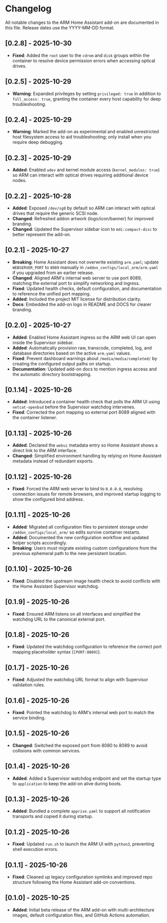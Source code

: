 # Changelog

All notable changes to the ARM Home Assistant add-on are documented in this file. Release dates use the YYYY-MM-DD format.

## [0.2.8] - 2025-10-30

- **Fixed**: Added the `root` user to the `cdrom` and `disk` groups within the container to resolve device permission errors when accessing optical drives.

## [0.2.5] - 2025-10-29

- **Warning**: Expanded privileges by setting `privileged: true` in addition to `full_access: true`, granting the container every host capability for deep troubleshooting.

## [0.2.4] - 2025-10-29

- **Warning**: Marked the add-on as experimental and enabled unrestricted host filesystem access to aid troubleshooting; only install when you require deep debugging.

## [0.2.3] - 2025-10-29

- **Added**: Enabled `udev` and kernel module access (`kernel_modules: true`) so ARM can interact with optical drives requiring additional device nodes.

## [0.2.2] - 2025-10-28

- **Added**: Exposed `/dev/sg0` by default so ARM can interact with optical drives that require the generic SCSI node.
- **Changed**: Refreshed addon artwork (logo/icon/banner) for improved branding.
- **Changed**: Updated the Supervisor sidebar icon to `mdi:compact-disc` to better represent the add-on.

## [0.2.1] - 2025-10-27

- **Breaking**: Home Assistant does not overwrite existing `arm.yaml`; update `WEBSERVER_PORT` to `8089` manually in `/addon_configs/local_arm/arm.yaml` if you upgraded from an earlier release.
- **Changed**: Aligned ARM's internal web server to use port 8089, matching the external port to simplify networking and ingress.
- **Fixed**: Updated health checks, default configuration, and documentation to reference the unified port mapping.
- **Added**: Included the project MIT license for distribution clarity.
- **Docs**: Embedded the add-on logo in README and DOCS for clearer branding.

## [0.2.0] - 2025-10-27

- **Added**: Enabled Home Assistant ingress so the ARM web UI can open inside the Supervisor sidebar.
- **Added**: Automatically provision raw, transcode, completed, log, and database directories based on the active `arm.yaml` values.
- **Fixed**: Prevent dashboard warnings about `/media/media/completed/` by creating the configured output paths on startup.
- **Documentation**: Updated add-on docs to mention ingress access and the automatic directory bootstrapping.

## [0.1.14] - 2025-10-26

- **Added**: Introduced a container health check that polls the ARM UI using `netcat-openbsd` before the Supervisor watchdog intervenes.
- **Fixed**: Corrected the port mapping so external port 8089 aligned with the container listener.

## [0.1.13] - 2025-10-26

- **Added**: Declared the `webui` metadata entry so Home Assistant shows a direct link to the ARM interface.
- **Changed**: Simplified environment handling by relying on Home Assistant metadata instead of redundant exports.

## [0.1.12] - 2025-10-26

- **Fixed**: Forced the ARM web server to bind to `0.0.0.0`, resolving connection issues for remote browsers, and improved startup logging to show the configured bind address.

## [0.1.11] - 2025-10-26

- **Added**: Migrated all configuration files to persistent storage under `/addon_configs/local_arm/` so edits survive container restarts.
- **Added**: Documented the new configuration workflow and updated helper scripts accordingly.
- **Breaking**: Users must migrate existing custom configurations from the previous ephemeral path to the new persistent location.

## [0.1.10] - 2025-10-26

- **Fixed**: Disabled the upstream image health check to avoid conflicts with the Home Assistant Supervisor watchdog.

## [0.1.9] - 2025-10-26

- **Fixed**: Ensured ARM listens on all interfaces and simplified the watchdog URL to the canonical external port.

## [0.1.8] - 2025-10-26

- **Fixed**: Updated the watchdog configuration to reference the correct port mapping placeholder syntax (`[PORT:8089]`).

## [0.1.7] - 2025-10-26

- **Fixed**: Adjusted the watchdog URL format to align with Supervisor validation rules.

## [0.1.6] - 2025-10-26

- **Fixed**: Pointed the watchdog to ARM's internal web port to match the service binding.

## [0.1.5] - 2025-10-26

- **Changed**: Switched the exposed port from 8080 to 8089 to avoid collisions with common services.

## [0.1.4] - 2025-10-26

- **Added**: Added a Supervisor watchdog endpoint and set the startup type to `application` to keep the add-on alive during boots.

## [0.1.3] - 2025-10-26

- **Added**: Bundled a complete `apprise.yaml` to support all notification transports and copied it during startup.

## [0.1.2] - 2025-10-26

- **Fixed**: Updated `run.sh` to launch the ARM UI with `python3`, preventing shell execution errors.

## [0.1.1] - 2025-10-26

- **Fixed**: Cleaned up legacy configuration symlinks and improved repo structure following the Home Assistant add-on conventions.

## [0.1.0] - 2025-10-25

- **Added**: Initial beta release of the ARM add-on with multi-architecture images, default configuration files, and GitHub Actions automation.

